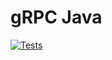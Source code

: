 # gRPC Java

[![Tests](https://github.com/Clement-Jean/grpc-java-course/actions/workflows/gradle.yml/badge.svg)](https://github.com/Clement-Jean/grpc-java-course/actions/workflows/gradle.yml)